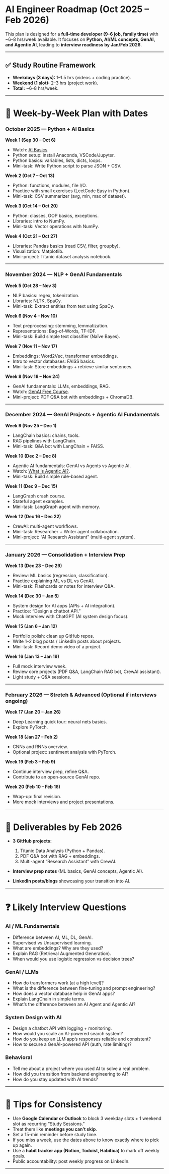 # AI Engineer Roadmap (Oct 2025 – Feb 2026)

This plan is designed for a **full-time developer (9–6 job, family time)** with ~6–8 hrs/week available.
It focuses on **Python, AI/ML concepts, GenAI, and Agentic AI**, leading to **interview readiness by Jan/Feb 2026**.

---

## ✅ Study Routine Framework

* **Weekdays (3 days):** 1–1.5 hrs (videos + coding practice).
* **Weekend (1 slot):** 2–3 hrs (project work).
* **Total:** ~6–8 hrs/week.

---

# 📅 Week-by-Week Plan with Dates

### **October 2025 — Python + AI Basics**

**Week 1 (Sep 30 – Oct 6)**

* Watch: [AI Basics](https://youtu.be/VGFpV3Qj4as)
* Python setup: install Anaconda, VSCode/Jupyter.
* Python basics: variables, lists, dicts, loops.
* Mini-task: Write Python script to parse JSON + CSV.

**Week 2 (Oct 7 – Oct 13)**

* Python: functions, modules, file I/O.
* Practice with small exercises (LeetCode Easy in Python).
* Mini-task: CSV summarizer (avg, min, max of dataset).

**Week 3 (Oct 14 – Oct 20)**

* Python: classes, OOP basics, exceptions.
* Libraries: intro to NumPy.
* Mini-task: Vector operations with NumPy.

**Week 4 (Oct 21 – Oct 27)**

* Libraries: Pandas basics (read CSV, filter, groupby).
* Visualization: Matplotlib.
* Mini-project: Titanic dataset analysis notebook.

---

### **November 2024 — NLP + GenAI Fundamentals**

**Week 5 (Oct 28 – Nov 3)**

* NLP basics: regex, tokenization.
* Libraries: NLTK, SpaCy.
* Mini-task: Extract entities from text using SpaCy.

**Week 6 (Nov 4 – Nov 10)**

* Text preprocessing: stemming, lemmatization.
* Representations: Bag-of-Words, TF-IDF.
* Mini-task: Build simple text classifier (Naïve Bayes).

**Week 7 (Nov 11 – Nov 17)**

* Embeddings: Word2Vec, transformer embeddings.
* Intro to vector databases: FAISS basics.
* Mini-task: Store embeddings + retrieve similar sentences.

**Week 8 (Nov 18 – Nov 24)**

* GenAI fundamentals: LLMs, embeddings, RAG.
* Watch: [GenAI Free Course](https://youtu.be/d4yCWBGFCEs).
* Mini-project: PDF Q&A bot with embeddings + ChromaDB.

---

### **December 2024 — GenAI Projects + Agentic AI Fundamentals**

**Week 9 (Nov 25 – Dec 1)**

* LangChain basics: chains, tools.
* RAG pipelines with LangChain.
* Mini-task: Q&A bot with LangChain + FAISS.

**Week 10 (Dec 2 – Dec 8)**

* Agentic AI fundamentals: GenAI vs Agents vs Agentic AI.
* Watch: [What is Agentic AI?](https://youtu.be/15_pppse4fY).
* Mini-task: Build simple rule-based agent.

**Week 11 (Dec 9 – Dec 15)**

* LangGraph crash course.
* Stateful agent examples.
* Mini-task: LangGraph agent with memory.

**Week 12 (Dec 16 – Dec 22)**

* CrewAI: multi-agent workflows.
* Mini-task: Researcher + Writer agent collaboration.
* Mini-project: “AI Research Assistant” (multi-agent system).

---

### **January 2026 — Consolidation + Interview Prep**

**Week 13 (Dec 23 – Dec 29)**

* Review: ML basics (regression, classification).
* Practice explaining ML vs DL vs GenAI.
* Mini-task: Flashcards or notes for interview Q&A.

**Week 14 (Dec 30 – Jan 5)**

* System design for AI apps (APIs + AI integration).
* Practice: “Design a chatbot API.”
* Mock interview with ChatGPT (AI system design focus).

**Week 15 (Jan 6 – Jan 12)**

* Portfolio polish: clean up GitHub repos.
* Write 1–2 blog posts / LinkedIn posts about projects.
* Mini-task: Record demo video of a project.

**Week 16 (Jan 13 – Jan 19)**

* Full mock interview week.
* Review core projects (PDF Q&A, LangChain RAG bot, CrewAI assistant).
* Light study + Q&A sessions.

---

### **February 2026 — Stretch & Advanced (Optional if interviews ongoing)**

**Week 17 (Jan 20 – Jan 26)**

* Deep Learning quick tour: neural nets basics.
* Explore PyTorch.

**Week 18 (Jan 27 – Feb 2)**

* CNNs and RNNs overview.
* Optional project: sentiment analysis with PyTorch.

**Week 19 (Feb 3 – Feb 9)**

* Continue interview prep, refine Q&A.
* Contribute to an open-source GenAI repo.

**Week 20 (Feb 10 – Feb 16)**

* Wrap-up: final revision.
* More mock interviews and project presentations.

---

# 🎯 Deliverables by Feb 2026

* **3 GitHub projects:**

  1. Titanic Data Analysis (Python + Pandas).
  2. PDF Q&A bot with RAG + embeddings.
  3. Multi-agent “Research Assistant” with CrewAI.
* **Interview prep notes** (ML basics, GenAI concepts, Agentic AI).
* **LinkedIn posts/blogs** showcasing your transition into AI.

---

# ❓ Likely Interview Questions

### **AI / ML Fundamentals**

* Difference between AI, ML, DL, GenAI.
* Supervised vs Unsupervised learning.
* What are embeddings? Why are they used?
* Explain RAG (Retrieval Augmented Generation).
* When would you use logistic regression vs decision trees?

### **GenAI / LLMs**

* How do transformers work (at a high level)?
* What is the difference between fine-tuning and prompt engineering?
* How does a vector database help in GenAI apps?
* Explain LangChain in simple terms.
* What’s the difference between an AI Agent and Agentic AI?

### **System Design with AI**

* Design a chatbot API with logging + monitoring.
* How would you scale an AI-powered search system?
* How do you keep an LLM app’s responses reliable and consistent?
* How to secure a GenAI-powered API (auth, rate limiting)?

### **Behavioral**

* Tell me about a project where you used AI to solve a real problem.
* How did you transition from backend engineering to AI?
* How do you stay updated with AI trends?

---

# 🔑 Tips for Consistency

* Use **Google Calendar or Outlook** to block 3 weekday slots + 1 weekend slot as recurring “Study Sessions.”
* Treat them like **meetings you can’t skip**.
* Set a 15-min reminder before study time.
* If you miss a week, use the dates above to know exactly where to pick up again.
* Use a **habit tracker app (Notion, Todoist, Habitica)** to mark off weekly goals.
* Public accountability: post weekly progress on LinkedIn.

---
